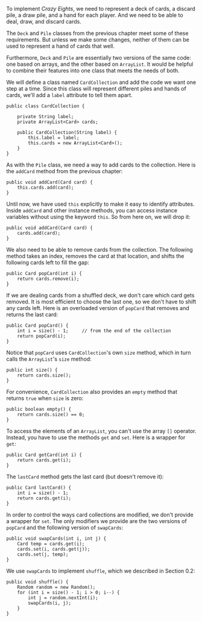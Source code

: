 To implement *Crazy Eights*, we need to represent a deck of cards, a discard pile, a draw pile, and a hand for each player.
And we need to be able to deal, draw, and discard cards.

The `Deck` and `Pile` classes from the previous chapter meet some of these requirements.
But unless we make some changes, neither of them can be used to represent a hand of cards that well.


Furthermore, `Deck` and `Pile` are essentially two versions of the same code: one based on arrays, and the other based on `ArrayList`.
It would be helpful to combine their features into one class that meets the needs of both.

We will define a class named `CardCollection` and add the code we want one step at a time.
Since this class will represent different piles and hands of cards, we'll add a `label` attribute to tell them apart.


```code
public class CardCollection {

    private String label;
    private ArrayList<Card> cards;

    public CardCollection(String label) {
        this.label = label;
        this.cards = new ArrayList<Card>();
    }
}
```


As with the `Pile` class, we need a way to add cards to the collection.
Here is the `addCard` method from the previous chapter:

```code
public void addCard(Card card) {
    this.cards.add(card);
}
```


Until now, we have used `this` explicitly to make it easy to identify attributes.
Inside `addCard` and other instance methods, you can access instance variables without using the keyword `this`.
So from here on, we will drop it:

```code
public void addCard(Card card) {
    cards.add(card);
}
```

We also need to be able to remove cards from the collection.
The following method takes an index, removes the card at that location, and shifts the following cards left to fill the gap:

```code
public Card popCard(int i) {
    return cards.remove(i);
}
```


If we are dealing cards from a shuffled deck, we don't care which card gets removed.
It is most efficient to choose the last one, so we don't have to shift any cards left.
Here is an overloaded version of `popCard` that removes and returns the last card:

```code
public Card popCard() {
    int i = size() - 1;     // from the end of the collection
    return popCard(i);
}
```

Notice that `popCard` uses `CardCollection`'s own `size` method, which in turn calls the `ArrayList`'s `size` method:

```code
public int size() {
    return cards.size();
}
```

For convenience, `CardCollection` also provides an `empty` method that returns `true` when `size` is zero:

```code
public boolean empty() {
    return cards.size() == 0;
}
```

To access the elements of an `ArrayList`, you can't use the array `[]` operator.
Instead, you have to use the methods `get` and `set`.
Here is a wrapper for `get`:

```code
public Card getCard(int i) {
    return cards.get(i);
}
```

The `lastCard` method gets the last card (but doesn't remove it):

```code
public Card lastCard() {
    int i = size() - 1;
    return cards.get(i);
}
```


In order to control the ways card collections are modified, we don't provide a wrapper for `set`.
The only modifiers we provide are the two versions of `popCard` and the following version of `swapCards`:

```code
public void swapCards(int i, int j) {
    Card temp = cards.get(i);
    cards.set(i, cards.get(j));
    cards.set(j, temp);
}
```

We use `swapCards` to implement `shuffle`, which we described in Section 0.2:

```code
public void shuffle() {
    Random random = new Random();
    for (int i = size() - 1; i > 0; i--) {
        int j = random.nextInt(i);
        swapCards(i, j);
    }
}
```